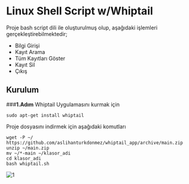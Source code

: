 # Linux Shell Script w/Whiptail
Proje bash script dili ile oluşturulmuş olup, aşağıdaki işlemleri gerçekleştirebilmektedir;
<ul>
  <li>Bilgi Girişi</li>
  <li>Kayıt Arama</li>
  <li>Tüm Kayıtları Göster</li>
  <li>Kayıt Sil</li>
  <li>Çıkış</li>
</ul>

## Kurulum
###**1.Adım** Whiptail Uygulamasını kurmak için
```
sudo apt-get install whiptail
```
Proje dosyasını indirmek için aşağıdaki komutları 
```
wget -P ~/ https://github.com/aslihanturkdonmez/whiptail_app/archive/main.zip
unzip ~/main.zip
mv ~/*-main ~/klasor_adi
cd klasor_adi
bash whiptail.sh
```

![1](https://user-images.githubusercontent.com/43846857/104632661-1b2afe00-56af-11eb-8548-c97593c4c1fe.png)
